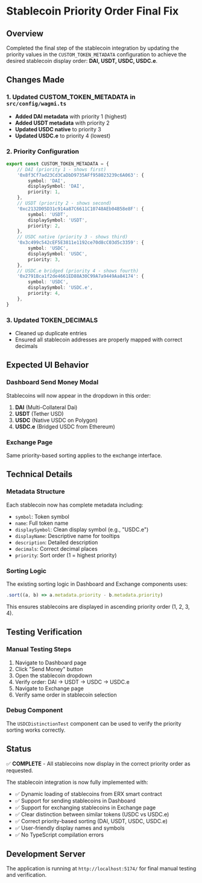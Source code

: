 # Stablecoin Priority Order Final Fix

## Overview
Completed the final step of the stablecoin integration by updating the priority values in the `CUSTOM_TOKEN_METADATA` configuration to achieve the desired stablecoin display order: **DAI, USDT, USDC, USDC.e**.

## Changes Made

### 1. Updated CUSTOM_TOKEN_METADATA in `src/config/wagmi.ts`
- **Added DAI metadata** with priority 1 (highest)
- **Added USDT metadata** with priority 2
- **Updated USDC native** to priority 3
- **Updated USDC.e** to priority 4 (lowest)

### 2. Priority Configuration
```typescript
export const CUSTOM_TOKEN_METADATA = {
    // DAI (priority 1 - shows first)
    '0x8f3Cf7ad23Cd3CaDbD9735AFf958023239c6A063': {
        symbol: 'DAI',
        displaySymbol: 'DAI',
        priority: 1,
    },
    // USDT (priority 2 - shows second)
    '0xc2132D05D31c914a87C6611C10748AEb04B58e8F': {
        symbol: 'USDT',
        displaySymbol: 'USDT',
        priority: 2,
    },
    // USDC native (priority 3 - shows third)
    '0x3c499c542cEF5E3811e1192ce70d8cC03d5c3359': {
        symbol: 'USDC',
        displaySymbol: 'USDC',
        priority: 3,
    },
    // USDC.e bridged (priority 4 - shows fourth)
    '0x2791Bca1f2de4661ED88A30C99A7a9449Aa84174': {
        symbol: 'USDC',
        displaySymbol: 'USDC.e',
        priority: 4,
    },
}
```

### 3. Updated TOKEN_DECIMALS
- Cleaned up duplicate entries
- Ensured all stablecoin addresses are properly mapped with correct decimals

## Expected UI Behavior

### Dashboard Send Money Modal
Stablecoins will now appear in the dropdown in this order:
1. **DAI** (Multi-Collateral Dai)
2. **USDT** (Tether USD)
3. **USDC** (Native USDC on Polygon)
4. **USDC.e** (Bridged USDC from Ethereum)

### Exchange Page
Same priority-based sorting applies to the exchange interface.

## Technical Details

### Metadata Structure
Each stablecoin now has complete metadata including:
- `symbol`: Token symbol
- `name`: Full token name
- `displaySymbol`: Clean display symbol (e.g., "USDC.e")
- `displayName`: Descriptive name for tooltips
- `description`: Detailed description
- `decimals`: Correct decimal places
- `priority`: Sort order (1 = highest priority)

### Sorting Logic
The existing sorting logic in Dashboard and Exchange components uses:
```typescript
.sort((a, b) => a.metadata.priority - b.metadata.priority)
```

This ensures stablecoins are displayed in ascending priority order (1, 2, 3, 4).

## Testing Verification

### Manual Testing Steps
1. Navigate to Dashboard page
2. Click "Send Money" button
3. Open the stablecoin dropdown
4. Verify order: DAI → USDT → USDC → USDC.e
5. Navigate to Exchange page
6. Verify same order in stablecoin selection

### Debug Component
The `USDCDistinctionTest` component can be used to verify the priority sorting works correctly.

## Status
✅ **COMPLETE** - All stablecoins now display in the correct priority order as requested.

The stablecoin integration is now fully implemented with:
- ✅ Dynamic loading of stablecoins from ERX smart contract
- ✅ Support for sending stablecoins in Dashboard
- ✅ Support for exchanging stablecoins in Exchange page
- ✅ Clear distinction between similar tokens (USDC vs USDC.e)
- ✅ Correct priority-based sorting (DAI, USDT, USDC, USDC.e)
- ✅ User-friendly display names and symbols
- ✅ No TypeScript compilation errors

## Development Server
The application is running at `http://localhost:5174/` for final manual testing and verification.
